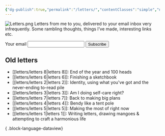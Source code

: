 ```yaml
---
{"dg-publish":true,"permalink":"/letters/","contentClasses":"simple","noteIcon":""}
---
```



![Letters.png](/img/user/assets/Letters.png)
Letters from me to you, delivered to your email inbox very infrequently. Some rambling thoughts, things I’ve made, interesting links etc.

<form action="https://buttondown.email/api/emails/embed-subscribe/Teresa" method="post" target="popupwindow" onsubmit="window.open('https://buttondown.email/Teresa', 'popupwindow')" class="embeddable-buttondown-form">
<label for="bd-email">Your email</label>
<input type="email" name="email" id="bd-email" />
<input type="submit" value="Subscribe" class="btn" />
</form>

## Old letters
- [[letters/letters 8\|letters 8]]: End of the year and 100 heads
- [[letters/letters 6\|letters 6]]: Finishing a sketchbook
- [[letters/letters 2\|letters 2]]: Identity, using what you've got and the never-ending to-read pile
- [[letters/letters 3\|letters 3]]: Am I doing self-care right?
- [[letters/letters 7\|letters 7]]: Back to making big plans
- [[letters/letters 4\|letters 4]]: Bendy like a tent pole
- [[letters/letters 5\|letters 5]]: Making the most of right now
- [[letters/letters 1\|letters 1]]: Writing letters, drawing mangoes & attempting to craft a harmonious life

{ .block-language-dataview}
